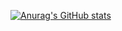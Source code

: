 [![Anurag's GitHub stats](https://github-readme-stats.vercel.app/api?username=mrsinkaaa)](https://github.com/anuraghazra/github-readme-stats)

<!--
**MrSinkaaa/mrsinkaaa** is a ✨ _special_ ✨ repository because its `README.md` (this file) appears on your GitHub profile.

Here are some ideas to get you started:

- 🔭 I’m currently working on ...
- 🌱 I’m currently learning ...
- 👯 I’m looking to collaborate on ...
- 🤔 I’m looking for help with ...
- 💬 Ask me about ...
- 📫 How to reach me: ...
- 😄 Pronouns: ...
- ⚡ Fun fact: ...
-->
